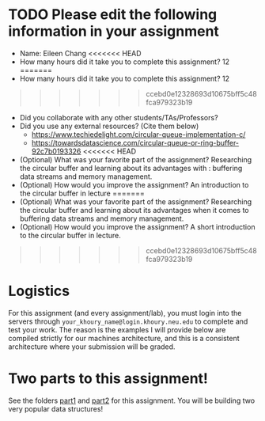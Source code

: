 # TODO Please edit the following information in your assignment

- Name: Eileen Chang
<<<<<<< HEAD
- How many hours did it take you to complete this assignment? 12 
=======
- How many hours did it take you to complete this assignment? 12
>>>>>>> ccebd0e12328693d10675bff5c48fca979323b19
- Did you collaborate with any other students/TAs/Professors?
- Did you use any external resources? (Cite them below)
  - https://www.techiedelight.com/circular-queue-implementation-c/
  - https://towardsdatascience.com/circular-queue-or-ring-buffer-92c7b0193326
<<<<<<< HEAD
- (Optional) What was your favorite part of the assignment? Researching the circular buffer and learning about its advantages with : buffering data streams and memory management. 
- (Optional) How would you improve the assignment? An introduction to the circular buffer in lecture
=======
- (Optional) What was your favorite part of the assignment? Researching the circular buffer and learning about its advantages when it comes to buffering data streams and memory management.
- (Optional) How would you improve the assignment? A short introduction to the circular buffer in lecture.
>>>>>>> ccebd0e12328693d10675bff5c48fca979323b19

# Logistics

For this assignment (and every assignment/lab), you must login into the servers through `your_khoury_name@login.khoury.neu.edu` to complete and test your work. The reason is the examples I will provide below are compiled strictly for our machines architecture, and this is a consistent architecture where your submission will be graded.

# Two parts to this assignment!

See the folders [part1](./part1) and [part2](./part2) for this assignment. You will be building two very popular data structures!
